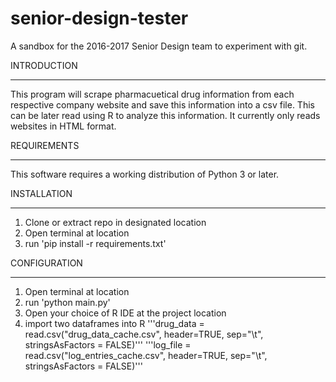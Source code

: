 # senior-design-tester
A sandbox for the 2016-2017 Senior Design team to experiment with git. 

INTRODUCTION
************

This program will scrape pharmacuetical drug information from each respective company website and save this information into a csv file. This can be later read using R to analyze this information. It currently only reads websites in HTML format.


REQUIREMENTS
************

This software requires a working distribution of Python 3 or later.


INSTALLATION
************

1. Clone or extract repo in designated location
2. Open terminal at location
3. run 'pip install -r requirements.txt'


CONFIGURATION
*************

1. Open terminal at location
2. run 'python main.py'
3. Open your choice of R IDE at the project location
4. import two dataframes into R
	'''drug_data = read.csv("drug_data_cache.csv", header=TRUE, sep="\t", stringsAsFactors = FALSE)'''
	'''log_file = read.csv("log_entries_cache.csv", header=TRUE, sep="\t", stringsAsFactors = FALSE)'''
